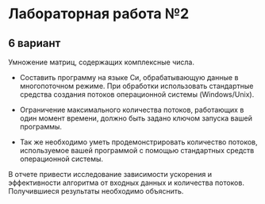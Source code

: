 # Лабораторная работа №2

## 6 вариант
Умножение матриц, содержащих комплексные числа.

- Составить программу на языке Си, обрабатывающую данные в многопоточном режиме. При 
обработки использовать стандартные средства создания потоков операционной системы 
(Windows/Unix).

- Ограничение максимального количества потоков, работающих в один момент 
времени, должно быть задано ключом запуска вашей программы.

- Так же необходимо уметь продемонстрировать количество потоков, используемое вашей 
программой с помощью стандартных средств операционной системы.

В отчете привести исследование зависимости ускорения и эффективности алгоритма от входных 
данных и количества потоков. Получившиеся результаты необходимо объяснить.
